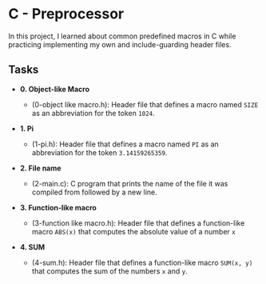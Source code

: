 # C - Preprocessor

In this project, I learned about common predefined macros in C while
practicing implementing my own and include-guarding header files.

## Tasks

* **0. Object-like Macro**
  * (0-object like macro.h): Header file that defines a
  macro named `SIZE` as an abbreviation for the token `1024`.

* **1. Pi**
  * (1-pi.h): Header file that defines a macro named `PI` as an abbreviation
  for the token `3.14159265359`.

* **2. File name**
  * (2-main.c): C program that prints the name of the file it was
  compiled from followed by a new line.

* **3. Function-like macro**
  * (3-function like macro.h): Header file that defines a
  function-like macro `ABS(x)` that computes the absolute value of a number `x`
* **4. SUM**
  * (4-sum.h): Header file that defines a function-like macro `SUM(x, y)`
  that computes the sum of the numbers `x` and `y`.
